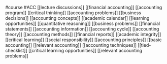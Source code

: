 #course
#ACC
[[lecture discussions]]
[[financial accounting]]
[[accounting program]]
[[critical thinking]]
[[accounting problems]]
[[business decisions]]
[[accounting concepts]]
[[academic calendar]]
[[learning opportunities]]
[[quantitative reasoning]]
[[business problems]]
[[financial statements]]
[[accounting information]]
[[accounting cycle]]
[[accounting theory]]
[[accounting methods]]
[[financial reports]]
[[academic integrity]]
[[critical learning]]
[[social responsibility]]
[[accounting principles]]
[[basic accounting]]
[[relevant accounting]]
[[accounting techniques]]
[[tied- checklist]]
[[critical learning opportunities]]
[[relevant accounting problems]]
